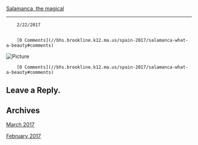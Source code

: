 [Salamanca, the magical](//bhs.brookline.k12.ma.us/spain-2017/salamanca-what-a-beauty)

			
-------------------------------------------------------------------------------------------

		2/22/2017
	

		[0 Comments](//bhs.brookline.k12.ma.us/spain-2017/salamanca-what-a-beauty#comments)
	

 ![Picture](/uploads/8/0/1/5/801512/published/img-1219.jpg?1487766329)

		[0 Comments](//bhs.brookline.k12.ma.us/spain-2017/salamanca-what-a-beauty#comments)
	

  
  
  

Leave a Reply.
--------------

Archives
--------

[March 2017](/spain-2017/archives/03-2017)
		  
[February 2017](/spain-2017/archives/02-2017)
